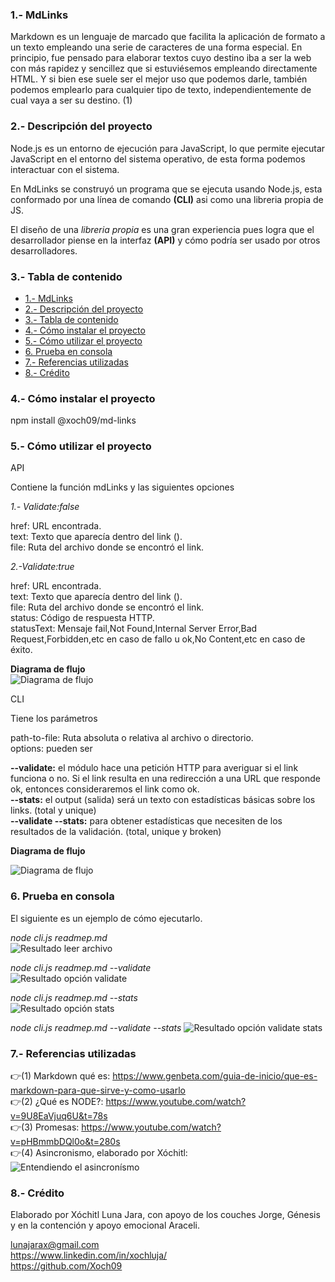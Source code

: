 ### 1.- MdLinks     

Markdown es un lenguaje de marcado que facilita la aplicación de formato a un texto empleando una serie de caracteres de una forma especial. En principio, fue pensado para elaborar textos cuyo destino iba a ser la web con más rapidez y sencillez que si estuviésemos empleando directamente HTML. Y si bien ese suele ser el mejor uso que podemos darle, también podemos emplearlo para cualquier tipo de texto, independientemente de cual vaya a ser su destino. (1)

### 2.- Descripción del proyecto
Node.js es un entorno de ejecución para JavaScript, lo que permite ejecutar JavaScript en el entorno del sistema operativo, de esta forma podemos interactuar con el sistema.

En MdLinks se construyó un programa que se ejecuta usando Node.js, esta conformado por una línea de comando **(CLI)** asi como una libreria propia de JS.

El diseño de una *libreria propia*  es una gran experiencia pues logra que el desarrollador piense en la interfaz **(API)** y cómo podría ser usado por otros desarrolladores. 

### 3.- Tabla de contenido

- [1.- MdLinks](#1--mdlinks)
- [2.- Descripción del proyecto](#2--descripción-del-proyecto)
- [3.- Tabla de contenido](#3--tabla-de-contenido)
- [4.- Cómo instalar el proyecto](#4--cómo-instalar-el-proyecto)
- [5.- Cómo utilizar el proyecto](#5--cómo-utilizar-el-proyecto)
- [6. Prueba en consola](#6-prueba-en-consola)
- [7.- Referencias utilizadas](#7--referencias-utilizadas)
- [8.- Crédito](#8--crédito)


### 4.- Cómo instalar el proyecto

npm install @xoch09/md-links


### 5.- Cómo utilizar el proyecto

API <br>

Contiene la función mdLinks y las siguientes opciones <br>

*1.- Validate:false* 

href: URL encontrada.<br>
text: Texto que aparecía dentro del link (<a>).<br>
file: Ruta del archivo donde se encontró el link.<br>

*2.-Validate:true*

href: URL encontrada.<br>
text: Texto que aparecía dentro del link (<a>).<br>
file: Ruta del archivo donde se encontró el link.<br>
status: Código de respuesta HTTP.<br>
statusText: Mensaje fail,Not Found,Internal Server Error,Bad Request,Forbidden,etc en caso de fallo u ok,No Content,etc en caso de éxito. <br>

**Diagrama de flujo**<br>
![Diagrama de flujo](https://github.com/Xoch09/DEV004-md-links/blob/main/Imagenes/API%20final.png)<br>

CLI<br>

Tiene los parámetros<br>

path-to-file: Ruta absoluta o relativa al archivo o directorio.
<br>
options: pueden ser<br>

**--validate:** el módulo hace una petición HTTP para averiguar si el link funciona o no. Si el link resulta en una redirección a una URL que responde ok, entonces consideraremos el link como ok.<br>
**--stats:** el output (salida) será un texto con estadísticas básicas sobre los links. (total y unique)<br>
**--validate --stats:** para obtener estadísticas que necesiten de los resultados de la validación. (total, unique y broken)<br>


**Diagrama de flujo** <br>

![Diagrama de flujo](https://github.com/Xoch09/DEV004-md-links/blob/main/Imagenes/diagrama%20CLI.jpg)<br>


### 6. Prueba en consola

El siguiente es un ejemplo de cómo ejecutarlo.

 *node cli.js readmep.md*<br>
   ![Resultado leer archivo](https://github.com/Xoch09/DEV004-md-links/blob/main/Imagenes/readmedp.jpg)<br>

 *node cli.js readmep.md --validate*<br>
 ![Resultado opción validate](https://github.com/Xoch09/DEV004-md-links/blob/main/Imagenes/validate%20options.jpg)<br>
 
 *node cli.js readmep.md --stats*<br>
  ![Resultado opción stats](https://github.com/Xoch09/DEV004-md-links/blob/main/Imagenes/stats%20options.jpg)<br>

  *node cli.js readmep.md --validate --stats*
   ![Resultado opción validate stats](https://github.com/Xoch09/DEV004-md-links/blob/main/Imagenes/validate%2C%20stats%20options.jpg)<br>


### 7.- Referencias utilizadas<br>

👉(1) Markdown qué es: https://www.genbeta.com/guia-de-inicio/que-es-markdown-para-que-sirve-y-como-usarlo<br>
👉(2) ¿Qué es NODE?: https://www.youtube.com/watch?v=9U8EaVjuq6U&t=78s<br>
👉(3) Promesas: https://www.youtube.com/watch?v=pHBmmbDQl0o&t=280s<br>
👉(4) Asincronismo, elaborado por Xóchitl:<br> ![Entendiendo el asincronísmo](https://github.com/Xoch09/DEV004-md-links/blob/main/Imagenes/ASINCR%C3%93NISMO.jpg)<br>

### 8.- Crédito

Elaborado por Xóchitl Luna Jara, con apoyo de los couches Jorge, Génesis y en la contención y apoyo emocional Araceli.<br>

lunajarax@gmail.com <br>
https://www.linkedin.com/in/xochluja/ <br>
https://github.com/Xoch09  <br>




